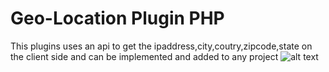 # Geo-Location Plugin PHP
 This plugins uses an api to get the ipaddress,city,coutry,zipcode,state on the client side and can be implemented and added to any project
![alt text](https://github.com/teddyoweh/Geo-Location-Plugin-PHP/tree/main/img/pic.png)
